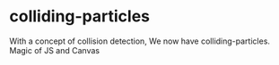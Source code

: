 # colliding-particles
With a concept of collision detection, We now have colliding-particles. Magic of JS and Canvas
